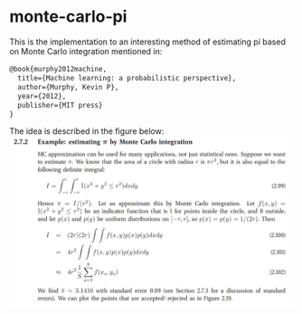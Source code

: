 # monte-carlo-pi

This is the implementation to an interesting method of estimating pi based on Monte Carlo integration mentioned in:
```
@book{murphy2012machine,
  title={Machine learning: a probabilistic perspective},
  author={Murphy, Kevin P},
  year={2012},
  publisher={MIT press}
}
```

The idea is described in the figure below:<br>
<img src="./res/math-overview.png" width="600">
